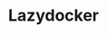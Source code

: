 ---
title: Lazydocker
pubDatetime: 2025-06-05
featured: true
tags:
  - terraform
  - aws
  - Hands On Lab
description: How to create and SSH into an Amazon EC2 instance using Terraform — completely within AWS Free Tier limits. We’ll cover essential Terraform setup, defining AWS resources, adding a security group for SSH access, and outputting the public IP for easy login. Perfect for beginners looking to get hands-on with Infrastructure as Code (IaC)!
---